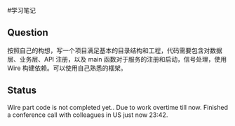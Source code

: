 #学习笔记

## Question
按照自己的构想，写一个项目满足基本的目录结构和工程，代码需要包含对数据层、业务层、API 注册，以及 main 函数对于服务的注册和启动，信号处理，使用 Wire 构建依赖。可以使用自己熟悉的框架。

## Status
Wire part code is not completed yet..
Due to work overtime till now.
Finished a conference call with colleagues in US just now 23:42.
